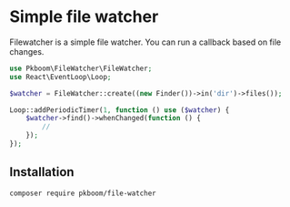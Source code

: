 # Simple file watcher

Filewatcher is a simple file watcher. You can run a callback based on file changes.

```php
use Pkboom\FileWatcher\FileWatcher;
use React\EventLoop\Loop;

$watcher = FileWatcher::create((new Finder())->in('dir')->files());

Loop::addPeriodicTimer(1, function () use ($watcher) {
    $watcher->find()->whenChanged(function () {
        //
    });
});
```

## Installation

```bash
composer require pkboom/file-watcher
```
